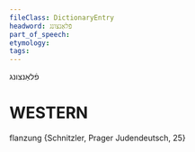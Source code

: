 ```yaml
---
fileClass: DictionaryEntry
headword: פֿלאַנצונג
part_of_speech: 
etymology: 
tags: 
---
```

פֿלאַנצונג

WESTERN
========

flanzung {Schnitzler, Prager Judendeutsch, 25}